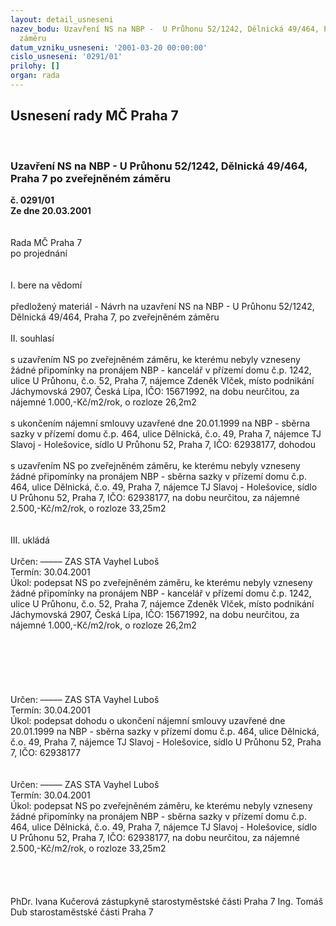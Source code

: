 ```yaml
---
layout: detail_usneseni
nazev_bodu: Uzavření NS na NBP -  U Průhonu 52/1242, Dělnická 49/464, Praha 7 po zveřejněném
  záměru
datum_vzniku_usneseni: '2001-03-20 00:00:00'
cislo_usneseni: '0291/01'
prilohy: []
organ: rada
---
```

<div id="ucUsn_pList" class="usn">
	<span><h2>Usnesení rady MČ Praha 7 </h2>
<br></span><div class="standBody">
<span><h3>Uzavření NS na NBP -  U Průhonu 52/1242, Dělnická 49/464, Praha 7 po zveřejněném záměru</h3></span><div class="center">
		<strong>č. 0291/01</strong><br>
	</div>
<div class="center">
		<strong>Ze dne 20.03.2001</strong><br><br>
	</div>
<br>Rada MČ Praha 7<br>po projednání<br><br><br>I.	bere na vědomí<br><br> předložený materiál - Návrh na uzavření NS na NBP - U Průhonu 52/1242, Dělnická 49/464,  Praha 7,   po zveřejněném záměru<br><br>II.	souhlasí <br><br>s uzavřením NS po zveřejněném záměru, ke kterému nebyly vzneseny žádné připomínky na pronájem NBP - kancelář v přízemí domu č.p. 1242, ulice U Průhonu, č.o. 52, Praha 7, nájemce Zdeněk Vlček, místo podnikání Jáchymovská 2907, Česká Lípa, IČO: 15671992, na dobu neurčitou, za nájemné 1.000,-Kč/m2/rok, o rozloze 26,2m2<br><br>s ukončením nájemní smlouvy uzavřené dne 20.01.1999 na NBP - sběrna sazky v přízemí domu č.p. 464, ulice Dělnická, č.o. 49, Praha 7, nájemce TJ Slavoj - Holešovice, sídlo U Průhonu 52, Praha 7, IČO: 62938177, dohodou<br><br>s uzavřením NS po zveřejněném záměru, ke kterému nebyly vzneseny žádné připomínky na pronájem NBP - sběrna sazky v přízemí domu č.p. 464, ulice Dělnická, č.o. 49, Praha 7, nájemce TJ Slavoj - Holešovice, sídlo U Průhonu 52, Praha 7, IČO: 62938177, na dobu neurčitou, za nájemné 2.500,-Kč/m2/rok, o rozloze 33,25m2<br><br><br>III.	ukládá <br><br> Určen:	–––––	ZAS STA Vayhel Luboš<br>Termín: 30.04.2001<br>Úkol:	podepsat NS po zveřejněném záměru, ke kterému nebyly vzneseny žádné připomínky na pronájem NBP - kancelář v přízemí domu č.p. 1242, ulice U Průhonu, č.o. 52, Praha 7, nájemce Zdeněk Vlček, místo podnikání Jáchymovská 2907, Česká Lípa, IČO: 15671992, na dobu neurčitou, za nájemné 1.000,-Kč/m2/rok, o rozloze 26,2m2<br> <br><br><br><br><br><br> Určen:	–––––	ZAS STA Vayhel Luboš<br>Termín: 30.04.2001<br>Úkol:	podepsat dohodu o ukončení nájemní smlouvy uzavřené dne 20.01.1999 na NBP - sběrna sazky v přízemí domu č.p. 464, ulice Dělnická, č.o. 49, Praha 7, nájemce TJ Slavoj - Holešovice, sídlo U Průhonu 52, Praha 7, IČO: 62938177<br> <br><br> Určen:	–––––	ZAS STA Vayhel Luboš<br>Termín: 30.04.2001<br>Úkol:	podepsat NS po zveřejněném záměru, ke kterému nebyly vzneseny žádné připomínky na pronájem NBP - sběrna sazky v přízemí domu č.p. 464, ulice Dělnická, č.o. 49, Praha 7, nájemce TJ Slavoj - Holešovice, sídlo U Průhonu 52, Praha 7, IČO: 62938177, na dobu neurčitou, za nájemné 2.500,-Kč/m2/rok, o rozloze 33,25m2<br> <br><br> <br> 	<br>PhDr. Ivana Kučerová zástupkyně starostyměstské části Praha 7	Ing. Tomáš Dub starostaměstské části Praha 7<br>	<br><br>
</div>
</div>